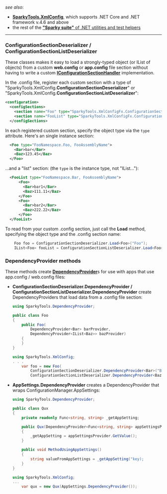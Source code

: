 ﻿
_see also_:
* **[SparkyTools.XmlConfig](https://www.nuget.org/packages/SparkyTools.XmlConfig/)**, which supports .NET Core and .NET framework v.4.6 and above
* the rest of the [**"Sparky suite"** of .NET utilities and test helpers](https://www.nuget.org/profiles/BrianSchroer)
---

### ConfigurationSectionDeserializer / ConfigurationSectionListDeserializer

These classes makes it easy to load a strongly-typed object (or IList of objects) from a custom **web.config** or **app.config** file section without having to write a custom **[IConfigurationSectionHandler](https://msdn.microsoft.com/en-us/library/system.configuration.iconfigurationsectionhandler)** implementation.

In the .config file, register each custom section with a type of "SparkyTools.XmlConfig.**ConfigurationSectionDeserializer**" or
"SparkyTools.XmlConfig.**ConfigurationSectionListDeserializer**": 

```xml
<configuration>
  <configSections>
    <section name="Foo" type="SparkyTools.XmlConfigFx.ConfigurationSectionDeserializer, SparkyTools.XmlConfigFx" />
    <section name="FooList" type="SparkyTools.XmlConfigFx.ConfigurationSectionListDeserializer, SparkyTools.XmlConfigFx" />
  </configSections>
```
In each registered custom section, specify the object type via the ```type``` attribute. Here's an single instance section:
```xml
  <Foo type="FooNamespace.Foo, FooAssemblyName">
    <Bar>bar</Bar>
    <Baz>123.45</Baz>
  </Foo>
```
...and a "list" section: (the ```type``` is the instance type, not "IList..."):
```xml
  <FooList type="FooNamespace.Bar, FooAssemblyName">
      <Foo>
        <Bar>bar1</Bar>
        <Baz>111.11</Baz>
      </Foo>
      <Foo>
        <Bar>bar2</Bar>
        <Baz>222.22</Baz>
      </Foo>
  </FooList>
```

To read from your custom .config section, just call the **Load** method, specifying the object type and the .config section name:
```csharp
    Foo foo = ConfigurationSectionDeserializer.Load<Foo>("Foo");
    IList<Foo> fooList = ConfigurationSectionListDeserializer.Load<Foo>("FooList");
```

### DependencyProvider methods
These methods create [**DependencyProvider**](https://www.nuget.org/packages/SparkyTools.DependencyProvider/)s for use with apps that use app.config / web.config files:

* **ConfigurationSectionDeserializer.DependencyProvider / ConfigurationSectionListDeserializer.DependencyProvider**
  create DependencyProviders that load data from a .config file section:
    ```csharp
    using SparkyTools.DependencyProvider;

    public class Foo
    {
        public Foo(
            DependencyProvider<Bar> barProvider, 
            DependencyProvider<IList<Baz>> bazProvider)
        {
        }
    }
    ```
    ```csharp
    using SparkyTools.XmlConfig;
    . . .
        var foo = new Foo(
            ConfigurationSectionDeserializer.DependencyProvider<Bar>("Bar"),
            ConfigurationSectionListDeserializer.DependencyProvider<Baz>("BazList"));
    ```
* **AppSettings.DependencyProvider** creates a DependencyProvider that wraps ConfigurationManager.AppSettings:
    ```csharp
    using SparkyTools.DependencyProvider;

    public class Qux
    {
        private readonly Func<string, string> _getAppSetting;

        public Qux(DependencyProvider<Func<string, string> appSettingsProvider)
        {
            _getAppSetting = appSettingsProvider.GetValue();
        }
    
        public void MethodUsingAppSettings()
        {
            string valueFromAppSettings = _getAppSetting("key);
        }
    }
    ```
    ```csharp
    using SparkyTools.XmlConfig;
    ...
        var qux = new Qux(AppSettings.DependencyProvider());
    ```
